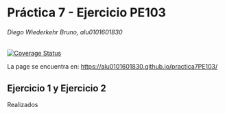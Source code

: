 # Práctica 7 - Ejercicio PE103
###### Diego Wiederkehr Bruno, alu0101601830
[![Coverage Status](https://coveralls.io/repos/github/alu0101601830/practica7PE103/badge.svg?branch=main)](https://coveralls.io/github/alu0101601830/practica7PE103?branch=main)

La page se encuentra en: https://alu0101601830.github.io/practica7PE103/

## Ejercicio 1 y Ejercicio 2
Realizados
